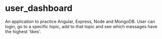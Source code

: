 # user_dashboard
An application to practice Angular, Express, Node and MongoDB. User can login, go to a specific topic, add to that topic and see which messages have the highest 'likes'.
